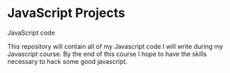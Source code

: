 # JavaScript Projects
 JavaScript code 

This repository will contain all of my
Javascript code I will write during my 
Javascript course.  By the end of this course
I hope to have the skills necessary to 
hack some good javascript. 
